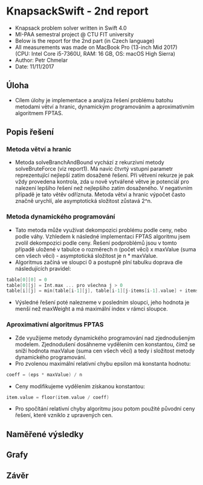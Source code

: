 # KnapsackSwift - 2nd report

- Knapsack problem solver written in Swift 4.0
- MI-PAA semestral project @ CTU FIT university
- Below is the report for the 2nd part (in Czech language)
- All measurements was made on MacBook Pro (13-inch Mid 2017)   
(CPU: Intel Core i5-7360U, RAM: 16 GB, OS: macOS High Sierra)
- Author: Petr Chmelar
- Date: 11/11/2017

## Úloha
- Cílem úlohy je implementace a analýza řešení problému batohu metodami větví a hranic, dynamickým programováním a aproximativním algoritmem FPTAS.

## Popis řešení

### Metoda větví a hranic  
- Metoda solveBranchAndBound vychází z rekurzivní metody solveBruteForce (viz report1). Má navíc čtvrtý vstupní parametr reprezentující nejlepší zatím dosažené řešení. Při větvení rekurze je pak vždy provedena kontrola, zda u nově vytvářené větve je potenciál pro nalezení lepšího řešení než nejlepšího zatím dosaženého. V negativním případě je tato větěv odříznuta. Metoda větví a hranic výpočet často značně urychlí, ale asymptotická složitost zůstavá 2^n.

### Metoda dynamického programování
- Tato metoda může využívat dekompozici problému podle ceny, nebo podle váhy. Vzhledem k následné implementaci FPTAS algoritmu jsem zvolil dekompozici podle ceny. Řešení podproblémů jsou v tomto případě uložené v tabulce o rozměrech n (počet věcí) x maxValue (suma cen všech věcí) - asymptotická složitost je n \* maxValue. 
- Algoritmus začíná ve sloupci 0 a postupně plní tabulku doprava dle následujících pravidel:
```swift
table[0][0] = 0
table[0][j] = Int.max ... pro všechna j > 0
table[i][j] = min(table[i-1][j], table[i-1][j-items[i-1].value] + items[i-1].weight) ... pro všechna i > 0
```
- Výsledné řešení poté nalezneme v posledním sloupci, jeho hodnota je menší než maxWeight a má maximální index v rámci sloupce.

### Aproximativní algoritmus FPTAS
- Zde využijeme metody dynamického programování nad zjednodušeným modelem. Zjednodušení dosáhneme vydělením cen konstantou, čímž se sníží hodnota maxValue (suma cen všech věcí) a tedy i složitost metody dynamického programování.
- Pro zvolenou maximální relativní chybu epsilon má konstanta hodnotu:
```swift
coeff = (eps * maxValue) / n
```
- Ceny modifikujeme vydělením získanou konstantou:
```swift
item.value = floor(item.value / coeff)
```
- Pro spočítání relativní chyby algoritmu jsou potom použité původní ceny řešení, které vzniklo z upravených cen.

## Naměřené výsledky

## Grafy

## Závěr
